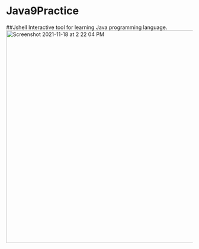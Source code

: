 # Java9Practice

##Jshell
Interactive tool for learning Java programming language.
<img width="575" alt="Screenshot 2021-11-18 at 2 22 04 PM" src="https://user-images.githubusercontent.com/33754197/142382844-1fba7429-7720-4d8c-986c-4bcb06147c07.png">

